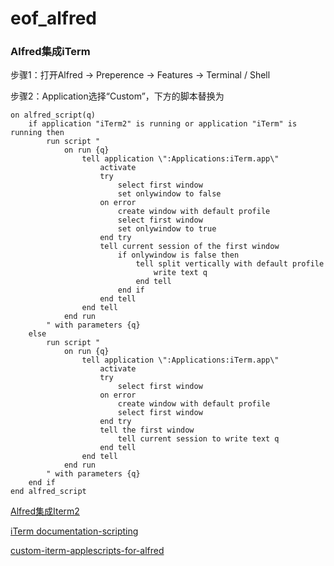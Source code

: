 # eof_alfred

### Alfred集成iTerm

步骤1：打开Alfred -> Preperence -> Features -> Terminal / Shell

步骤2：Application选择“Custom”，下方的脚本替换为

```
on alfred_script(q)  
    if application "iTerm2" is running or application "iTerm" is running then  
        run script "  
            on run {q}  
                tell application \":Applications:iTerm.app\"  
                    activate  
                    try  
                        select first window  
                        set onlywindow to false  
                    on error  
                        create window with default profile  
                        select first window  
                        set onlywindow to true  
                    end try  
                    tell current session of the first window  
                        if onlywindow is false then  
                            tell split vertically with default profile  
                                write text q  
                            end tell  
                        end if  
                    end tell  
                end tell  
            end run  
        " with parameters {q}  
    else  
        run script "  
            on run {q}  
                tell application \":Applications:iTerm.app\"  
                    activate  
                    try  
                        select first window  
                    on error  
                        create window with default profile  
                        select first window  
                    end try  
                    tell the first window  
                        tell current session to write text q  
                    end tell  
                end tell  
            end run  
        " with parameters {q}  
    end if  
end alfred_script  
```

[Alfred集成Iterm2](https://blog.csdn.net/endlu/article/details/52955554)

[iTerm documentation-scripting](http://www.iterm2.com/documentation-scripting.html)

[custom-iterm-applescripts-for-alfred](https://github.com/stuartcryan/custom-iterm-applescripts-for-alfred)

